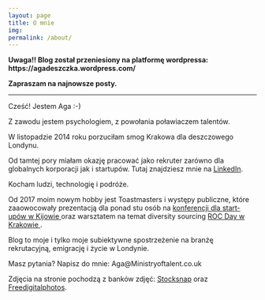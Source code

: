 ```yaml
---
layout: page
title: O mnie
img: 
permalink: /about/
---
```


<div class="mt50"></div>
<b>Uwaga!!
Blog został przeniesiony na platformę wordpressa: https://agadeszczka.wordpress.com/ 
    
    
Zapraszam na najnowsze posty. </b>

--------------------------------

Cześć! Jestem Aga :-)

<p>Z zawodu jestem psychologiem, z powołania poławiaczem talentów.</p>
<p>W listopadzie 2014 roku porzuciłam smog Krakowa dla deszczowego Londynu.</p>
<p>Od tamtej pory miałam okazję pracować jako rekruter zarówno dla globalnych korporacji jak i startupów.
Tutaj znajdziesz mnie na <a href="http://www.linkedin.com/in/adeszczka" target="_blank">LinkedIn</a>.</p>

<p>Kocham ludzi, technologię i podróże.</p>
    
<p>Od 2017 moim nowym hobby jest Toastmasters i występy publiczne, które zaaowocowały prezentacją dla ponad stu osób na <a href="http://ministryoftalent.co.uk/2017/11/05/se2017-kiev/" target="_blank"> konferencji dla start-upów w Kijowie </a> oraz warsztatem na temat diversity sourcing <a href="http://ministryoftalent.co.uk/2017/12/25/ROC-day-krakow/" target="_blank"> ROC Day w Krakowie </a>.</p>

<p>Blog to moje i tylko moje subiektywne spostrzeżenie na branżę rekrutacyjną, emigrację i życie w Londynie.</p>

<p>Masz pytania? Napisz do mnie: Aga@Ministryoftalent.co.uk</p>

    
<p>Zdjęcia na stronie pochodzą z banków zdjęć: <a href="https://stocksnap.io" target="_blank"> Stocksnap</a> oraz <a href="http://www.freedigitalphotos.net/" target="_blank"> Freedigitalphotos</a>.</p>










